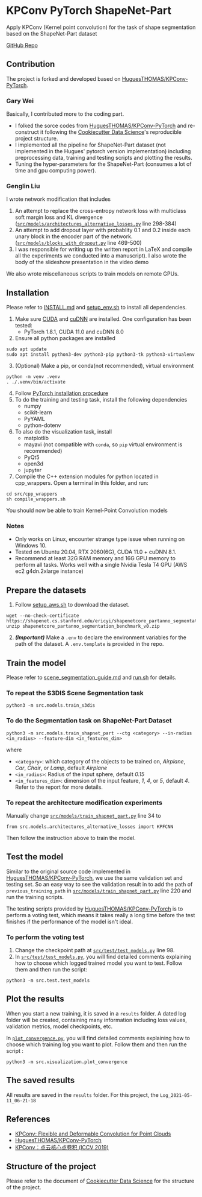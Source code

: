 # KPConv PyTorch ShapeNet-Part
Apply KPConv (Kernel point convolution) for the task of shape segmentation based on the ShapeNet-Part dataset

[GitHub Repo](https://github.com/garywei944/cs674_final_project)

## Contribution
The project is forked and developed based on [HuguesTHOMAS/KPConv-PyTorch](https://github.com/HuguesTHOMAS/KPConv-PyTorch).

### Gary Wei
Basically, I contributed more to the coding part.
* I folked the sorce codes from [HuguesTHOMAS/KPConv-PyTorch](https://github.com/HuguesTHOMAS/KPConv-PyTorch) and re-construct it following the [Cookiecutter Data Science](https://drivendata.github.io/cookiecutter-data-science/#starting-a-new-project)'s reproducible project structure.
* I implemented all the pipeline for ShapeNet-Part dataset (not implemented in the Hugues' pytorch version implementation) including preprocessing data, training and testing scripts and plotting the results.
* Tuning the hyper-parameters for the ShapeNet-Part (consumes a lot of time and gpu computing power).

### Genglin Liu
I wrote network modification that includes

1. An attempt to replace the cross-entropy network loss with multiclass soft margin loss and KL divergence ([`src/models/architectures_alternative_losses.py`](src/models/architectures_alternative_losses.py#L298) line 298-384)
2. An attempt to add dropout layer with probablity 0.1 and 0.2 inside each unary block in the encoder part of the network. ([`src/models/blocks_with_dropout.py`](src/models/blocks_with_dropout.py#L469) line 469-500)
3. I was responsible for writing up the written report in LaTeX and compile all the experiments we conducted into a manuscript). I also wrote the body of the slideshow presentation in the video demo


We also wrote miscellaneous scripts to train models on remote GPUs.

## Installation
Please refer to [INSTALL.md](https://github.com/HuguesTHOMAS/KPConv-PyTorch/blob/master/INSTALL.md) and [setup_env.sh](setup_env.sh) to install all dependencies.
1.  Make sure [CUDA](https://docs.nvidia.com/cuda/cuda-installation-guide-linux/index.html) and [cuDNN](https://docs.nvidia.com/deeplearning/sdk/cudnn-install/index.html) are installed. One configuration has been tested:
    * PyTorch 1.8.1, CUDA 11.0 and cuDNN 8.0
2. Ensure all python packages are installed
```
sudo apt update
sudo apt install python3-dev python3-pip python3-tk python3-virtualenv
```

3. (Optional) Make a pip, or conda(not recommended), virtual environment
```
python -m venv .venv
. ./.venv/bin/activate
```

4. Follow [PyTorch installation procedure](https://pytorch.org/get-started/locally/)
5. To do the training and testing task, install the following dependencies
   * numpy
   * scikit-learn
   * PyYAML
   * python-dotenv
6. To also do the visualization task, install
   * matplotlib
   * mayavi (not compatible with `conda`, so `pip` virtual environment is recommended)
   * PyQt5
   * open3d
   * jupyter
7. Compile the C++ extension modules for python located in cpp_wrappers. Open a terminal in this folder, and run:
```
cd src/cpp_wrappers
sh compile_wrappers.sh
```

You should now be able to train Kernel-Point Convolution models


### Notes
* Only works on Linux, encounter strange type issue when running on Windows 10.
* Tested on Ubuntu 20.04, RTX 2060(6G), CUDA 11.0 + cuDNN 8.1.
* Recommend at least 32G RAM memory and 16G GPU memory to perform all tasks. Works well with a single Nvidia Tesla T4 GPU (AWS ec2 g4dn.2xlarge instance)


## Prepare the datasets
1. Follow [setup_aws.sh](setup_aws.sh) to download the dataset.
```
wget --no-check-certificate https://shapenet.cs.stanford.edu/ericyi/shapenetcore_partanno_segmentation_benchmark_v0.zip
unzip shapenetcore_partanno_segmentation_benchmark_v0.zip
```

2. ***(Important)*** Make a `.env` to declare the environment variables for the path of the dataset. A `.env.template` is provided in the repo.

## Train the model
Please refer to [scene_segmentation_guide.md](https://github.com/HuguesTHOMAS/KPConv-PyTorch/blob/master/doc/scene_segmentation_guide.md) and [run.sh](run.sh) for details.
### To repeat the S3DIS Scene Segmentation task
```
python3 -m src.models.train_s3dis
```

### To do the Segmentation task on ShapeNet-Part Dataset
```
python3 -m src.models.train_shapnet_part --ctg <category> --in-radius <in_radius> --feature-dim <in_features_dim>
```

where
* `<category>`: which category of the objects to be trained on, *Airplane*, *Car*, *Chair*, or *Lamp*, default *Airplane*
* `<in_radius>`: Radius of the input sphere, default *0.15*
* `<in_features_dim>`: dimension of the input feature, *1*, *4*, or *5*, default *4*. Refer to the report for more details.

### To repeat the architecture modification experiments
Manually change [`src/models/train_shapnet_part.py`](src/models/train_shapnet_part.py#L34) line 34 to
```
from src.models.architectures_alternative_losses import KPFCNN
```

Then follow the instruction above to train the model.

## Test the model
Similar to the original source code implemented in [HuguesTHOMAS/KPConv-PyTorch](https://github.com/HuguesTHOMAS/KPConv-PyTorch), we use the same validation set and testing set. So an easy way to see the validation result in to add the path of `previous_training_path` in [`src/models/train_shapnet_part.py`](src/models/train_shapnet_part.py#L220) line 220 and run the training scripts.

The testing scripts provided by [HuguesTHOMAS/KPConv-PyTorch](https://github.com/HuguesTHOMAS/KPConv-PyTorch) is to perform a voting test, which means it takes really a long time before the test finishes if the performance of the model isn't ideal.

### To perform the voting test
1. Change the checkpoint path at [`src/test/test_models.py`](src/test/test_models.py#L98) line 98.
2. In [`src/test/test_models.py`](src/test/test_models.py), you will find detailed comments explaining how to choose which logged trained model you want to test. Follow them and then run the script:
```
python3 -m src.test.test_models
```


## Plot the results
When you start a new training, it is saved in a `results` folder. A dated log folder will be created, containing many information including loss values, validation metrics, model checkpoints, etc.

In [`plot_convergence.py`](src/visualization/plot_convergence.py), you will find detailed comments explaining how to choose which training log you want to plot. Follow them and then run the script :
```
python3 -m src.visualization.plot_convergence
```


## The saved results
All results are saved in the `results` folder. For this project, the `Log_2021-05-11_06-21-18`

## References
* [KPConv: Flexible and Deformable Convolution for Point Clouds](https://arxiv.org/pdf/1904.08889.pdf)
* [HuguesTHOMAS/KPConv-PyTorch](https://github.com/HuguesTHOMAS/KPConv-PyTorch)
* [KPConv：点云核心点卷积 (ICCV 2019)](https://zhuanlan.zhihu.com/p/92244933)


## Structure of the project
Please refer to the document of [Cookiecutter Data Science](https://drivendata.github.io/cookiecutter-data-science/#starting-a-new-project) for the structure of the project.
